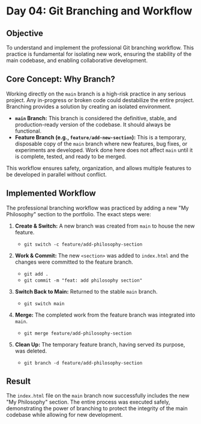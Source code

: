 # Day 04: Git Branching and Workflow

## Objective

To understand and implement the professional Git branching workflow. This practice is fundamental for isolating new work, ensuring the stability of the main codebase, and enabling collaborative development.

## Core Concept: Why Branch?

Working directly on the `main` branch is a high-risk practice in any serious project. Any in-progress or broken code could destabilize the entire project. Branching provides a solution by creating an isolated environment.

-   **`main` Branch:** This branch is considered the definitive, stable, and production-ready version of the codebase. It should always be functional.
-   **Feature Branch (e.g., `feature/add-new-section`):** This is a temporary, disposable copy of the `main` branch where new features, bug fixes, or experiments are developed. Work done here does not affect `main` until it is complete, tested, and ready to be merged.

This workflow ensures safety, organization, and allows multiple features to be developed in parallel without conflict.

## Implemented Workflow

The professional branching workflow was practiced by adding a new "My Philosophy" section to the portfolio. The exact steps were:

1.  **Create & Switch:** A new branch was created from `main` to house the new feature.
    -   `git switch -c feature/add-philosophy-section`

2.  **Work & Commit:** The new `<section>` was added to `index.html` and the changes were committed to the feature branch.
    -   `git add .`
    -   `git commit -m "feat: add philosophy section"`

3.  **Switch Back to Main:** Returned to the stable `main` branch.
    -   `git switch main`

4.  **Merge:** The completed work from the feature branch was integrated into `main`.
    -   `git merge feature/add-philosophy-section`

5.  **Clean Up:** The temporary feature branch, having served its purpose, was deleted.
    -   `git branch -d feature/add-philosophy-section`

## Result

The `index.html` file on the `main` branch now successfully includes the new "My Philosophy" section. The entire process was executed safely, demonstrating the power of branching to protect the integrity of the main codebase while allowing for new development.
